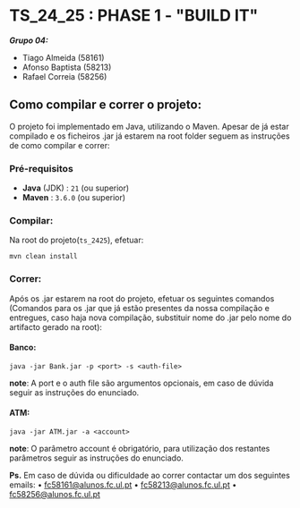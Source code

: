 # TS_24_25 : PHASE 1 - "BUILD IT"

***Grupo 04:***
- Tiago Almeida (58161)
- Afonso Baptista (58213)
- Rafael Correia (58256)

## Como compilar e correr o projeto:
O projeto foi implementado em Java, utilizando o Maven. Apesar de já estar compilado e os ficheiros .jar já estarem na root folder seguem as instruções de como compilar e correr:

### Pré-requisitos  
- **Java** (JDK) : `21` (ou superior) 
- **Maven** : `3.6.0` (ou superior) 

### Compilar:
Na root do projeto(`ts_2425`), efetuar:
```
mvn clean install
```
### Correr: 
Após os .jar estarem na root do projeto, efetuar os seguintes comandos (Comandos para os .jar que já estão presentes da nossa compilação e entregues, caso haja nova compilação, substituir nome do .jar pelo nome do artifacto gerado na root):
#### Banco:
```
java -jar Bank.jar -p <port> -s <auth-file>
```

**note**: A port e o auth file são argumentos opcionais, em caso de dúvida seguir as instruções do enunciado.
#### ATM: 
```
java -jar ATM.jar -a <account>
```
**note**: O parâmetro account é obrigatório, para utilização dos restantes parâmetros seguir as instruções do enunciado.


**Ps.** Em caso de dúvida ou dificuldade ao correr contactar um dos seguintes emails:
    • fc58161@alunos.fc.ul.pt
    • fc58213@alunos.fc.ul.pt
    • fc58256@alunos.fc.ul.pt
